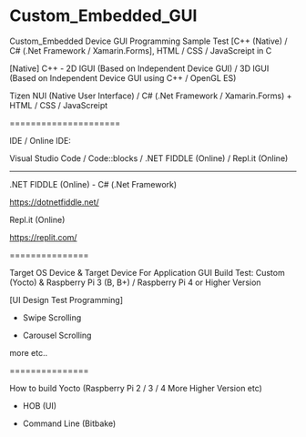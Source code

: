 # Custom_Embedded_GUI
Custom_Embedded Device GUI Programming Sample Test [C++ (Native) / C# (.Net Framework  / Xamarin.Forms], HTML / CSS / JavaScreipt in C

[Native] C++ - 2D IGUI (Based on Independent Device GUI) / 3D IGUI (Based on Independent Device GUI using C++ / OpenGL ES)

Tizen NUI (Native User Interface) / C# (.Net Framework  / Xamarin.Forms) + HTML / CSS / JavaScreipt

=====================

IDE / Online IDE:

Visual Studio Code / Code::blocks / .NET FIDDLE (Online) / Repl.it (Online)

---------------------

.NET FIDDLE (Online) - C# (.Net Framework)

https://dotnetfiddle.net/

Repl.it (Online)

https://replit.com/

===============

Target OS Device & Target Device For Application GUI Build Test: Custom (Yocto) & Raspberry Pi 3 (B, B+) / Raspberry Pi 4 or Higher Version   

[UI Design Test Programming]

- Swipe Scrolling

- Carousel Scrolling

more etc..

===============

How to build Yocto (Raspberry Pi 2 / 3 / 4 More Higher Version etc)

- HOB (UI)

- Command Line (Bitbake)
